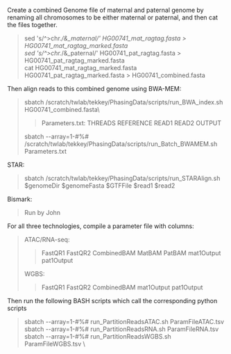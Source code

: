 Create a combined Genome file of maternal and paternal genome by renaming all chromosomes to be either maternal or paternal, and then cat the files together.

> sed 's/^>chr.*/&_maternal/' HG00741_mat_ragtag.fasta > HG00741_mat_ragtag_marked.fasta\
> sed 's/^>chr.*/&_paternal/' HG00741_pat_ragtag.fasta > HG00741_pat_ragtag_marked.fasta\
> cat HG00741_mat_ragtag_marked.fasta  HG00741_pat_ragtag_marked.fasta >  HG00741_combined.fasta


Then align reads to this combined genome using BWA-MEM:

> sbatch /scratch/twlab/tekkey/PhasingData/scripts/run_BWA_index.sh HG00741_combined.fasta\
> >Parameters.txt: THREADS REFERENCE READ1 READ2 OUTPUT
> 
> sbatch --array=1-#%# /scratch/twlab/tekkey/PhasingData/scripts/run_Batch_BWAMEM.sh Parameters.txt

STAR:

> sbatch /scratch/twlab/tekkey/PhasingData/scripts/run_STARAlign.sh $genomeDir $genomeFasta $GTFFile $read1 $read2

Bismark:

> Run by John


For all three technologies, compile a parameter file with columns:

> ATAC/RNA-seq:
> > FastQR1 FastQR2 CombinedBAM MatBAM PatBAM mat1Output pat1Output
> 
> WGBS:
> > FastQR1 FastQR2 CombinedBAM  mat1Output pat1Output

Then run the following BASH scripts which call the corresponding python scripts

> sbatch --array=1-#%# run_PartitionReadsATAC.sh ParamFileATAC.tsv \
> sbatch --array=1-#%# run_PartitionReadsRNA.sh ParamFileRNA.tsv \
> sbatch --array=1-#%# run_PartitionReadsWGBS.sh ParamFileWGBS.tsv \



